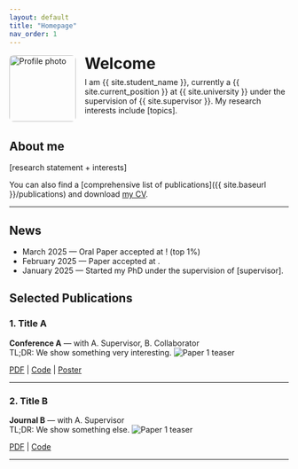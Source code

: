 ```yaml
---
layout: default
title: "Homepage"
nav_order: 1
---
```



<div style="display: flex; align-items: center; margin-bottom: 1.5rem;">
  <img src="{{ site.baseurl }}/assets/img/profile.png" alt="Profile photo" style="width: 120px; height: auto; border-radius: 8px; margin-right: 1rem;">
  <div>
    <h1 style="margin: 0;">Welcome</h1>
    <p style="margin-top: 0.5rem;">I am {{ site.student_name }}, currently a {{ site.current_position }} at {{ site.university }} under the supervision of {{ site.supervisor }}.
 My research interests include [topics].</p>
  </div>
</div>

## About me

[research statement + interests]

You can also find a [comprehensive list of publications]({{ site.baseurl }}/publications) and download [my CV](#).

---
## News

- March 2025 — Oral Paper accepted at ! (top 1%)
- February 2025 — Paper accepted at .
- January 2025 — Started my PhD under the supervision of \[supervisor\].

## Selected Publications

### 1. **Title A**
**Conference A** — with A. Supervisor, B. Collaborator  
TL;DR: We show something very interesting.
<img src="{{ site.baseurl }}/assets/img/example1.png" alt="Paper 1 teaser" class="img-centered">




[PDF](#) | [Code](#) | [Poster](#)

---

### 2. **Title B**
**Journal B** — with A. Supervisor  
TL;DR: We show something else.
<img src="{{ site.baseurl }}/assets/img/example2.png" alt="Paper 1 teaser" class="img-centered">




[PDF](#) | [Code](#)

---


